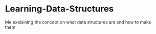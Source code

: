 # Learning-Data-Structures
Me explaining the concept on what data structures are and how to make them

